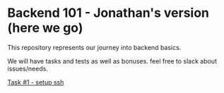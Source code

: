 # Backend 101 - Jonathan's version (here we go)

This repository represents our journey into backend basics.

We will have tasks and tests as well as bonuses. feel free to slack about issues/needs.

[Task #1 - setup ssh](https://github.com/E1Duder1no/backend-101/blob/main/docs/setup-ssh.md)